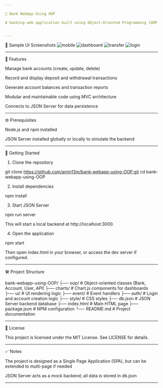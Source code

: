 ```yaml
---

🏦 Bank WebApp Using OOP

A banking web application built using Object-Oriented Programming (OOP) principles and MVC architecture, designed to manage accounts, transactions, and financial reports. This project uses JSON Server to simulate a backend database.


---
```


📸 Sample UI Screenshots
![mobile](https://github.com/user-attachments/assets/5a527b28-acc8-43bf-86e4-3f2ed2f13cc4)
![dashboard](https://github.com/user-attachments/assets/876b737d-6928-4709-81ab-d2f2038895ec)
![transfer](https://github.com/user-attachments/assets/f91679a7-e1a5-4dc4-b9b5-81ff04a5ef0c)
![login](https://github.com/user-attachments/assets/e094faa3-e8c9-41eb-8d66-ac47e70d25ac)


---

📌 Features

Manage bank accounts (create, update, delete)

Record and display deposit and withdrawal transactions

Generate account balances and transaction reports

Modular and maintainable code using MVC architecture

Connects to JSON Server for data persistence



---

⚙️ Prerequisites

Node.js and npm installed

JSON Server installed globally or locally to simulate the backend



---

🚀 Getting Started

1. Clone the repository



git clone https://github.com/amin13m/bank-webapp-using-OOP.git
cd bank-webapp-using-OOP

2. Install dependencies



npm install

3. Start JSON Server



npm run server

This will start a local backend at http://localhost:3000.

4. Open the application



npm start

Then open index.html in your browser, or access the dev server if configured.


---

🛠️ Project Structure

bank-webapp-using-OOP/
├── oop/              # Object-oriented classes (Bank, Account, User, API)
├── charts/           # Chart.js components for dashboards
├── ui/               # UI rendering logic
├── event/            # Event handlers
├── auth/             # Login and account creation logic
├── style/            # CSS styles
├── db.json           # JSON Server backend database
├── index.html        # Main HTML page
├── package.json      # NPM configuration
└── README.md         # Project documentation


---

📄 License

This project is licensed under the MIT License. See LICENSE for details.


---

✅ Notes

The project is designed as a Single Page Application (SPA), but can be extended to multi-page if needed

JSON Server acts as a mock backend; all data is stored in db.json


---
